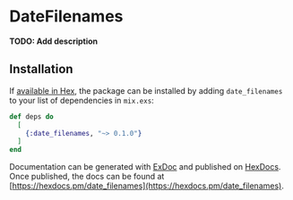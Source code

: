 # DateFilenames

**TODO: Add description**

## Installation

If [available in Hex](https://hex.pm/docs/publish), the package can be installed
by adding `date_filenames` to your list of dependencies in `mix.exs`:

```elixir
def deps do
  [
    {:date_filenames, "~> 0.1.0"}
  ]
end
```

Documentation can be generated with [ExDoc](https://github.com/elixir-lang/ex_doc)
and published on [HexDocs](https://hexdocs.pm). Once published, the docs can
be found at [https://hexdocs.pm/date_filenames](https://hexdocs.pm/date_filenames).

